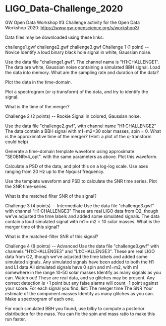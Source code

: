 # LIGO_Data-Challenge_2020
GW Open Data Workshop #3
Challenge activity for the Open Data Workshop 2020: https://www.gw-openscience.org/s/workshop3/

Data files may be downloaded using these links:

challenge1.gwf
challenge2.gwf
challenge3.gwf
Challenge 1 (1 point) -- Novice
Identify a loud binary black hole signal in white, Gaussian noise.

Use the data file "challenge1.gwf". The channel name is "H1:CHALLENGE1".
The data are white, Gaussian noise containing a simulated BBH signal.
Load the data into memory. What are the sampling rate and duration of the data?

Plot the data in the time-domain.

Plot a spectrogram (or q-transform) of the data, and try to identify the signal.

What is the time of the merger?

Challenge 2 (2 points) -- Rookie
Signal in colored, Gaussian noise.

Use the data file "challenge2.gwf", with channel name "H1:CHALLENGE2"
The data contain a BBH signal with m1=m2=30 solar masses, spin = 0.
What is the approximative time of the merger? (Hint: a plot of the q-transform could help)

Generate a time-domain template waveform using approximate "SEOBNRv4_opt". with the same parameters as above. Plot this waveform.

Calculate a PSD of the data, and plot this on a log-log scale. Use axes ranging from 20 Hz up to the Nyquist frequency.

Use the template waveform and PSD to calculate the SNR time series. Plot the SNR time-series.

What is the matched filter SNR of the signal?

Challenge 3 (4 points) -- Intermediate
Use the data file "challenge3.gwf" with channel "H1:CHALLENGE3"
These are real LIGO data from O2, though we've adjusted the time labels and added some simulated signals.
The data contain a loud simulated signal with m1 = m2 = 10 solar masses.
What is the merger time of this signal?

What is the matched-filter SNR of this signal?

Challenge 4 (8 points) -- Advanced
Use the data file "challenge3.gwf" with channels "H1:CHALLENGE3" and "L1:CHALLENGE3".
These are real LIGO data from O2, though we've adjusted the time labels and added some simulated signals.
Any simulated signals have been added to both the H1 and L1 data
All simulated signals have 0 spin and m1=m2, with m1 somewhere in the range 10-50 solar masses
Identify as many signals as you can. Watch out! These are real data, and so glitches may be present. Any correct detection is +1 point but any false alarms will count -1 point against your score. For each signal you find, list:
The merger time
The SNR
Your estimate of the component masses
Identify as many glitches as you can. Make a spectrogram of each one.

For each simulated BBH you found, use bilby to compute a posterior distribution for the mass. You can fix the spin and mass ratio to make this run faster.
